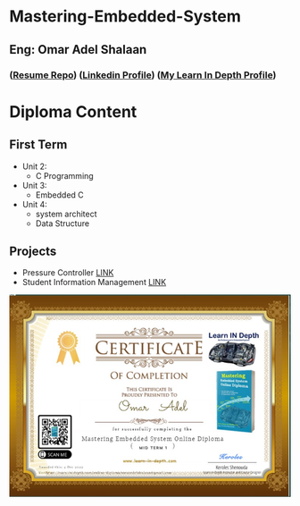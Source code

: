 # Mastering-Embedded-System

## Eng: Omar Adel Shalaan

### ([Resume Repo](https://github.com/OmarAdelShalaan/My-Resume#projects)) ([Linkedin Profile](https://www.linkedin.com/in/omar-adel-shalaan-67aaa714b/)) ([My Learn In Depth Profile](https://www.learn-in-depth.com/online-diploma/omaradelshalaan%40gmail.com))

# Diploma Content

## First Term 
- Unit 2: 
	- C Programming
- Unit 3:
	- Embedded C
- Unit 4: 
	- system architect 
	- Data Structure


## Projects
- Pressure Controller [LINK](./Projects/Pressure_Controller)
- Student Information Management [LINK](./Projects/Student_Information_Management)




![Learn In Depth](./Learn_In_Depth.jpg)
